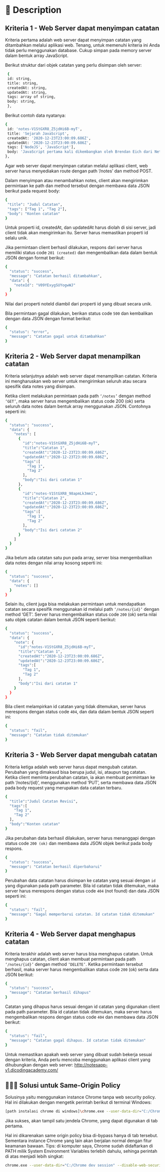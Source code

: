 # 📃 Description

## Kriteria 1 - Web Server dapat menyimpan catatan

Kriteria pertama adalah web server dapat menyimpan catatan yang ditambahkan melalui aplikasi web. Tenang, untuk memenuhi kriteria ini Anda tidak perlu menggunakan database. Cukup simpan pada memory server dalam bentuk array JavaScript.

Berikut struktur dari objek catatan yang perlu disimpan oleh server:
```bash
 {
 id: string,
 title: string,
 createdAt: string,
 updatedAt: string,
 tags: array of string,
 body: string,
 },
```
Berikut contoh data nyatanya:
```bash
{
 id: 'notes-V1StGXR8_Z5jdHi6B-myT',
 title: 'Sejarah JavaScript',
 createdAt: '2020-12-23T23:00:09.686Z',
 updatedAt: '2020-12-23T23:00:09.686Z',
 tags: ['NodeJS', 'JavaScript'],
 body: 'JavaScript pertama kali dikembangkan oleh Brendan Eich dari Netscape di bawah nama Mocha, yang nantinya namanya diganti menjadi LiveScript, dan akhirnya menjadi JavaScript. Navigator sebelumnya telah mendukung Java untuk lebih bisa dimanfaatkan para pemrogram yang non-Java.',
},
```
Agar web server dapat menyimpan catatan melalui aplikasi client, web server harus menyediakan route dengan path ‘/notes’ dan method POST. 

Dalam menyimpan atau menambahkan notes, client akan mengirimkan permintaan ke path dan method tersebut dengan membawa data JSON berikut pada request body:
```bash
{
 "title": "Judul Catatan",
 "tags": ["Tag 1", "Tag 2"],
 "body": "Konten catatan"
}
```
Untuk properti id, createdAt, dan updatedAt harus diolah di sisi server, jadi client tidak akan mengirimkan itu. Server harus memastikan properti id selalu unik.

Jika permintaan client berhasil dilakukan, respons dari server harus memiliki status code `201 (created)` dan mengembalikan data dalam bentuk JSON dengan format berikut:
```bash
{
  "status": "success",
  "message": "Catatan berhasil ditambahkan",
  "data": {
    "noteId": "V09YExygSUYogwWJ"
  }
}
```
Nilai dari properti noteId diambil dari properti id yang dibuat secara unik. 

Bila permintaan gagal dilakukan, berikan status code `500` dan kembalikan dengan data JSON dengan format berikut:
```bash
{
  "status": "error",
  "message": "Catatan gagal untuk ditambahkan"
}
```
## Kriteria 2 - Web Server dapat menampilkan catatan
Kriteria selanjutnya adalah web server dapat menampilkan catatan. Kriteria ini mengharuskan web server untuk mengirimkan seluruh atau secara spesifik data notes yang disimpan.

Ketika client melakukan permintaan pada path `‘/notes’` dengan method `‘GET’`, maka server harus mengembalikan status code 200 (ok) serta seluruh data notes dalam bentuk array menggunakan JSON. Contohnya seperti ini:
```bash
{
  "status": "success",
  "data": {
    "notes": [
      {
        "id":"notes-V1StGXR8_Z5jdHi6B-myT",
        "title":"Catatan 1",
        "createdAt":"2020-12-23T23:00:09.686Z",
        "updatedAt":"2020-12-23T23:00:09.686Z",
        "tags":[
          "Tag 1",
          "Tag 2"
        ],
        "body":"Isi dari catatan 1"
      },
      {
        "id":"notes-V1StGXR8_98apmLk3mm1",
        "title":"Catatan 2",
        "createdAt":"2020-12-23T23:00:09.686Z",
        "updatedAt":"2020-12-23T23:00:09.686Z",
        "tags":[
          "Tag 1",
          "Tag 2"
        ],
        "body":"Isi dari catatan 2"
      }
    ]
  }
}
```
Jika belum ada catatan satu pun pada array, server bisa mengembalikan data notes dengan nilai array kosong seperti ini:
```bash
{
  "status": "success",
  "data": {
    "notes": []
  }
}
```
Selain itu, client juga bisa melakukan permintaan untuk mendapatkan catatan secara spesifik menggunakan id melalui path `‘/notes/{id}’` dengan method ‘GET’. Server harus mengembalikan status code `200` (ok) serta nilai satu objek catatan dalam bentuk JSON seperti berikut:
```bash
{
  "status": "success",
  "data": {
    "note": {
      "id":"notes-V1StGXR8_Z5jdHi6B-myT",
      "title":"Catatan 1",
      "createdAt":"2020-12-23T23:00:09.686Z",
      "updatedAt":"2020-12-23T23:00:09.686Z",
      "tags":[
        "Tag 1",
        "Tag 2"
      ],
      "body":"Isi dari catatan 1"
    }
  }
}
```
Bila client melampirkan id catatan yang tidak ditemukan, server harus merespons dengan status code `404`, dan data dalam bentuk JSON seperti ini:
```bash
{
  "status": "fail",
  "message": "Catatan tidak ditemukan"
}
```
## Kriteria 3 - Web Server dapat mengubah catatan
Kriteria ketiga adalah web server harus dapat mengubah catatan. Perubahan yang dimaksud bisa berupa judul, isi, ataupun tag catatan. Ketika client meminta perubahan catatan, ia akan membuat permintaan ke path ‘/notes/{id}’, menggunakan method ‘PUT’, serta membawa data JSON pada body request yang merupakan data catatan terbaru.
```bash
{
  "title":"Judul Catatan Revisi",
  "tags":[
    "Tag 1",
    "Tag 2"
  ],
  "body":"Konten catatan"
}
```
Jika perubahan data berhasil dilakukan, server harus menanggapi dengan status code `200 (ok)` dan membawa data JSON objek berikut pada body respons.
```bash
{
  "status": "success",
  "message": "Catatan berhasil diperbaharui"
}
```
Perubahan data catatan harus disimpan ke catatan yang sesuai dengan `id` yang digunakan pada path parameter. Bila id catatan tidak ditemukan, maka server harus merespons dengan status code `404` (not found) dan data JSON seperti ini:
```bash
{
  "status": "fail",
  "message": "Gagal memperbarui catatan. Id catatan tidak ditemukan"
}
```
## Kriteria 4 - Web Server dapat menghapus catatan
Kriteria terakhir adalah web server harus bisa menghapus catatan. Untuk menghapus catatan, client akan membuat permintaan pada path `‘/notes/{id}’` dengan method `‘DELETE’`. Ketika permintaan tersebut berhasil, maka server harus mengembalikan status code `200` (ok) serta data JSON berikut:
```bash
{
  "status": "success",
  "message": "Catatan berhasil dihapus"
}
```
Catatan yang dihapus harus sesuai dengan id catatan yang digunakan client pada path parameter. Bila id catatan tidak ditemukan, maka server harus mengembalikan respons dengan status code `404` dan membawa data JSON berikut:
```bash
{
  "status": "fail",
  "message": "Catatan gagal dihapus. Id catatan tidak ditemukan"
}
```

Untuk memastikan apakah web server yang dibuat sudah bekerja sesuai dengan kriteria, Anda perlu mencoba menggunakan aplikasi client yang dihubungkan dengan web server:
http://notesapp-v1.dicodingacademy.com/




## 👨🏻‍💻 Solusi untuk Same-Origin Policy
Solusinya yaitu menggunakan instance Chrome tanpa web security policy.  Hal ini dilakukan dengan mengetik perintah berikut di terminal Windows: 
```bash
[path instalasi chrome di windows]\chrome.exe --user-data-dir="C:/Chrome dev session" --disable-web-security
```
Jika sukses, akan tampil satu jendela Chrome, yang dapat digunakan di tab pertama. 



Hal ini dikarenakan same origin policy bisa di-bypass hanya di tab tersebut.  Sementara instance Chrome yang lain akan berjalan normal dengan fitur keamanan bawaan. Tips: di komputer saya, Chrome sudah didaftarkan di PATH milik System Environment Variables terlebih dahulu, sehinga perintah di atas menjadi lebih singkat:
```bash
chrome.exe --user-data-dir="C:/Chrome dev session" --disable-web-security
```



